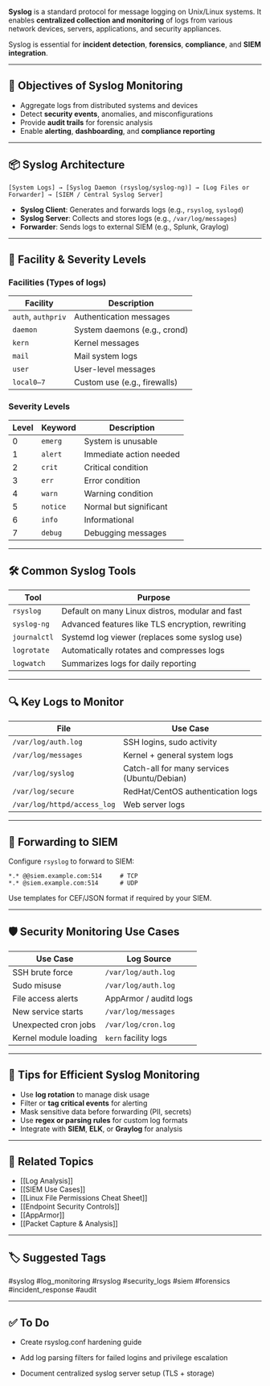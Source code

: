 **Syslog** is a standard protocol for message logging on Unix/Linux systems. It enables **centralized collection and monitoring** of logs from various network devices, servers, applications, and security appliances.

Syslog is essential for **incident detection**, **forensics**, **compliance**, and **SIEM integration**.

---

## 🎯 Objectives of Syslog Monitoring

- Aggregate logs from distributed systems and devices  
- Detect **security events**, anomalies, and misconfigurations  
- Provide **audit trails** for forensic analysis  
- Enable **alerting**, **dashboarding**, and **compliance reporting**

---

## 📦 Syslog Architecture

```text
[System Logs] → [Syslog Daemon (rsyslog/syslog-ng)] → [Log Files or Forwarder] → [SIEM / Central Syslog Server]
```

- **Syslog Client**: Generates and forwards logs (e.g., `rsyslog`, `syslogd`)
- **Syslog Server**: Collects and stores logs (e.g., `/var/log/messages`)
- **Forwarder**: Sends logs to external SIEM (e.g., Splunk, Graylog)

---

## 🧱 Facility & Severity Levels

### Facilities (Types of logs)

|Facility|Description|
|---|---|
|`auth`, `authpriv`|Authentication messages|
|`daemon`|System daemons (e.g., crond)|
|`kern`|Kernel messages|
|`mail`|Mail system logs|
|`user`|User-level messages|
|`local0–7`|Custom use (e.g., firewalls)|

### Severity Levels

|Level|Keyword|Description|
|---|---|---|
|0|`emerg`|System is unusable|
|1|`alert`|Immediate action needed|
|2|`crit`|Critical condition|
|3|`err`|Error condition|
|4|`warn`|Warning condition|
|5|`notice`|Normal but significant|
|6|`info`|Informational|
|7|`debug`|Debugging messages|

---

## 🛠 Common Syslog Tools

|Tool|Purpose|
|---|---|
|`rsyslog`|Default on many Linux distros, modular and fast|
|`syslog-ng`|Advanced features like TLS encryption, rewriting|
|`journalctl`|Systemd log viewer (replaces some syslog use)|
|`logrotate`|Automatically rotates and compresses logs|
|`logwatch`|Summarizes logs for daily reporting|

---

## 🔍 Key Logs to Monitor

|File|Use Case|
|---|---|
|`/var/log/auth.log`|SSH logins, sudo activity|
|`/var/log/messages`|Kernel + general system logs|
|`/var/log/syslog`|Catch-all for many services (Ubuntu/Debian)|
|`/var/log/secure`|RedHat/CentOS authentication logs|
|`/var/log/httpd/access_log`|Web server logs|

---

## 📡 Forwarding to SIEM

Configure `rsyslog` to forward to SIEM:
```
*.* @@siem.example.com:514     # TCP
*.* @siem.example.com:514      # UDP
```

Use templates for CEF/JSON format if required by your SIEM.

---

## 🛡 Security Monitoring Use Cases

|Use Case|Log Source|
|---|---|
|SSH brute force|`/var/log/auth.log`|
|Sudo misuse|`/var/log/auth.log`|
|File access alerts|AppArmor / auditd logs|
|New service starts|`/var/log/messages`|
|Unexpected cron jobs|`/var/log/cron.log`|
|Kernel module loading|`kern` facility logs|

---

## 🧠 Tips for Efficient Syslog Monitoring

- Use **log rotation** to manage disk usage
- Filter or **tag critical events** for alerting
- Mask sensitive data before forwarding (PII, secrets)
- Use **regex or parsing rules** for custom log formats
- Integrate with **SIEM**, **ELK**, or **Graylog** for analysis

---

## 🧠 Related Topics

- [[Log Analysis]]
- [[SIEM Use Cases]]
- [[Linux File Permissions Cheat Sheet]]
- [[Endpoint Security Controls]]
- [[AppArmor]]
- [[Packet Capture & Analysis]]

---

## 🏷 Suggested Tags

#syslog #log_monitoring #rsyslog #security_logs #siem #forensics #incident_response #audit

---

## ✅ To Do

-  Create rsyslog.conf hardening guide
    
-  Add log parsing filters for failed logins and privilege escalation
    
-  Document centralized syslog server setup (TLS + storage)